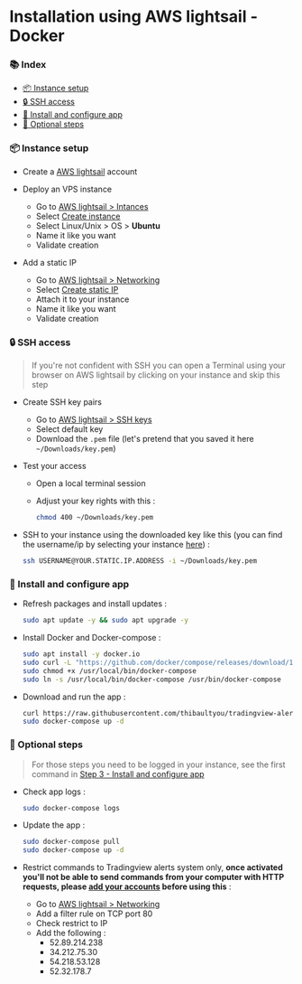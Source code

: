# Installation using AWS lightsail - Docker

### 📚 Index

<!-- toc -->

- [📦️ Instance setup](#%F0%9F%93%A6%EF%B8%8F-instance-setup)
- [🔒️ SSH access](#%F0%9F%94%92%EF%B8%8F-ssh-access)
- [🚀 Install and configure app](#%F0%9F%9A%80-install-and-configure-app)
- [💄 Optional steps](#%F0%9F%92%84-optional-steps)

<!-- tocstop -->

### 📦️ Instance setup

- Create a [AWS lightsail](https://lightsail.aws.amazon.com/) account

- Deploy an VPS instance
  - Go to [AWS lightsail > Intances](https://lightsail.aws.amazon.com/ls/webapp/home/instances)
  - Select [Create instance](https://lightsail.aws.amazon.com/ls/webapp/create/instance)
  - Select Linux/Unix > OS > __Ubuntu__
  - Name it like you want
  - Validate creation

- Add a static IP
  - Go to [AWS lightsail > Networking](https://lightsail.aws.amazon.com/ls/webapp/home/networking)
  - Select [Create static IP](https://lightsail.aws.amazon.com/ls/webapp/create/static-ip)
  - Attach it to your instance
  - Name it like you want
  - Validate creation

### 🔒️ SSH access

>
> If you're not confident with SSH you can open a Terminal using your browser on AWS lightsail by clicking on your instance and skip this step
>

- Create SSH key pairs
  - Go to [AWS lightsail > SSH keys](https://lightsail.aws.amazon.com/ls/webapp/account/keys)
  - Select default key
  - Download the `.pem` file (let's pretend that you saved it here `~/Downloads/key.pem`)

- Test your access
  - Open a local terminal session
  - Adjust your key rights with this :

    ```sh
    chmod 400 ~/Downloads/key.pem
    ```

- SSH to your instance using the downloaded key like this (you can find the
    username/ip by selecting your instance [here](https://lightsail.aws.amazon.com/ls/webapp/home/instances)) :

    ```sh
    ssh USERNAME@YOUR.STATIC.IP.ADDRESS -i ~/Downloads/key.pem
    ```

### 🚀 Install and configure app

- Refresh packages and install updates :

    ```sh
    sudo apt update -y && sudo apt upgrade -y
    ```

- Install Docker and Docker-compose :

    ```sh
    sudo apt install -y docker.io
    sudo curl -L "https://github.com/docker/compose/releases/download/1.29.2/docker-compose-$(uname -s)-$(uname -m)" -o /usr/local/bin/docker-compose
    sudo chmod +x /usr/local/bin/docker-compose
    sudo ln -s /usr/local/bin/docker-compose /usr/bin/docker-compose
    ```

- Download and run the app :

    ```sh
    curl https://raw.githubusercontent.com/thibaultyou/tradingview-alerts-processor/master/docker-compose.yml
    sudo docker-compose up -d
    ```

### 💄 Optional steps

>
> For those steps you need to be logged in your instance, see the first command in [Step 3 - Install and configure app](#%F0%9F%9A%80-install-and-configure-app)
>

- Check app logs :

    ```sh
    sudo docker-compose logs
    ```

- Update the app :

    ```sh
    sudo docker-compose pull
    sudo docker-compose up -d
    ```

- Restrict commands to Tradingview alerts system only, __once activated you'll not be able to send commands from your computer with HTTP requests, please [add your accounts](./1c_Keys.md) before using this__ :
  - Go to [AWS lightsail > Networking](https://lightsail.aws.amazon.com/ls/webapp/home/networking)
  - Add a filter rule on TCP port 80
  - Check restrict to IP
  - Add the following :
    - 52.89.214.238
    - 34.212.75.30
    - 54.218.53.128
    - 52.32.178.7
